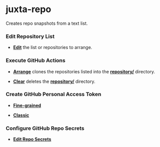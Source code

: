 # juxta-repo

Creates repo snapshots from a text list.

### Edit Repository List

- [**Edit**](.github/juxta-repo.txt) the list or repositories to arrange.

### Execute GitHub Actions

- [**Arrange**](.github/workflows/juxta-repo-arrange.yml) clones the repositories listed into the [**repository/**](repository/) directory.
 
- [**Clear**](.github/workflows/juxta-repo-clear.yml) deletes the [**repository/**](repository/) directory.

### Create GitHub Personal Access Token

- [**Fine-grained**](https://github.com/settings/personal-access-tokens)

- [**Classic**](https://github.com/settings/tokens)

### Configure GitHub Repo Secrets

- [**Edit Repo Secrets**](https://github.com/japertechnology/juxta-repo/settings/secrets/actions)
